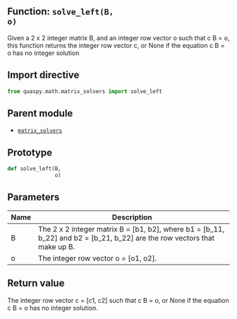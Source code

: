 ## Function: <code>solve\_left(B, o)</code>
Given a 2 x 2 integer matrix B, and an integer row vector o such that c B = o, this function returns the integer row vector c, or None if the equation c B = o has no integer solution

## Import directive
```python
from quaspy.math.matrix_solvers import solve_left
```

## Parent module
- [<code>matrix_solvers</code>](README.md)

## Prototype
```python
def solve_left(B,
               o)
```

## Parameters
| <b>Name</b> | <b>Description</b> |
| ----------- | ------------------ |
| B | The 2 x 2 integer matrix B = [b1, b2], where b1 = [b_11, b_22] and b2 = [b_21, b_22] are the row vectors that make up B. |
| o | The integer row vector o = [o1, o2]. |

## Return value
The integer row vector c = [c1, c2] such that c B = o, or None if the equation c B = o has no integer solution.

